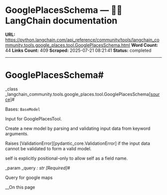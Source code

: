 # GooglePlacesSchema — 🦜🔗 LangChain  documentation

**URL:** https://python.langchain.com/api_reference/community/tools/langchain_community.tools.google_places.tool.GooglePlacesSchema.html
**Word Count:** 44
**Links Count:** 409
**Scraped:** 2025-07-21 08:21:41
**Status:** completed

---

# GooglePlacesSchema\#

_class _langchain\_community.tools.google\_places.tool.GooglePlacesSchema[\[source\]](https://python.langchain.com/api_reference/_modules/langchain_community/tools/google_places/tool.html#GooglePlacesSchema)\#     

Bases: `BaseModel`

Input for GooglePlacesTool.

Create a new model by parsing and validating input data from keyword arguments.

Raises \[ValidationError\]\[pydantic\_core.ValidationError\] if the input data cannot be validated to form a valid model.

self is explicitly positional-only to allow self as a field name.

_param _query _: str_ _\[Required\]_\#     

Query for google maps

__On this page